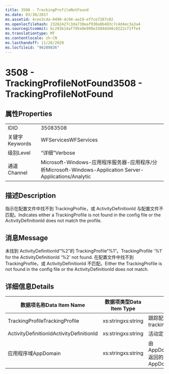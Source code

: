 ```yaml
---
title: 3508 - TrackingProfileNotFound
ms.date: 03/30/2017
ms.assetid: 4cee3c4a-0490-4c94-aa19-ef7ce7287c02
ms.openlocfilehash: 23262427c3da730eaf930a8b483c7c4d4ec3a3a4
ms.sourcegitcommit: bc293b14af795e0e999e3304dd40c0222cf2ffe4
ms.translationtype: MT
ms.contentlocale: zh-CN
ms.lasthandoff: 11/26/2020
ms.locfileid: "96289836"
---
```

# <a name="3508---trackingprofilenotfound"></a><span data-ttu-id="fe421-102">3508 - TrackingProfileNotFound</span><span class="sxs-lookup"><span data-stu-id="fe421-102">3508 - TrackingProfileNotFound</span></span>

## <a name="properties"></a><span data-ttu-id="fe421-103">属性</span><span class="sxs-lookup"><span data-stu-id="fe421-103">Properties</span></span>  
  
|||  
|-|-|  
|<span data-ttu-id="fe421-104">ID</span><span class="sxs-lookup"><span data-stu-id="fe421-104">ID</span></span>|<span data-ttu-id="fe421-105">3508</span><span class="sxs-lookup"><span data-stu-id="fe421-105">3508</span></span>|  
|<span data-ttu-id="fe421-106">关键字</span><span class="sxs-lookup"><span data-stu-id="fe421-106">Keywords</span></span>|<span data-ttu-id="fe421-107">WFServices</span><span class="sxs-lookup"><span data-stu-id="fe421-107">WFServices</span></span>|  
|<span data-ttu-id="fe421-108">级别</span><span class="sxs-lookup"><span data-stu-id="fe421-108">Level</span></span>|<span data-ttu-id="fe421-109">“详细”</span><span class="sxs-lookup"><span data-stu-id="fe421-109">Verbose</span></span>|  
|<span data-ttu-id="fe421-110">通道</span><span class="sxs-lookup"><span data-stu-id="fe421-110">Channel</span></span>|<span data-ttu-id="fe421-111">Microsoft-Windows-应用程序服务器-应用程序/分析</span><span class="sxs-lookup"><span data-stu-id="fe421-111">Microsoft-Windows-Application Server-Applications/Analytic</span></span>|  
  
## <a name="description"></a><span data-ttu-id="fe421-112">描述</span><span class="sxs-lookup"><span data-stu-id="fe421-112">Description</span></span>  

 <span data-ttu-id="fe421-113">指示在配置文件中找不到 TrackingProfile，或 ActivityDefinitionId 与配置文件不匹配。</span><span class="sxs-lookup"><span data-stu-id="fe421-113">Indicates either a TrackingProfile is not found in the config file or the ActivityDefinitionId does not match the profile.</span></span>  
  
## <a name="message"></a><span data-ttu-id="fe421-114">消息</span><span class="sxs-lookup"><span data-stu-id="fe421-114">Message</span></span>  

 <span data-ttu-id="fe421-115">未找到 ActivityDefinitionId“%2”的 TrackingProfile“%1”。</span><span class="sxs-lookup"><span data-stu-id="fe421-115">TrackingProfile '%1' for the ActivityDefinitionId '%2' not found.</span></span> <span data-ttu-id="fe421-116">在配置文件中找不到 TrackingProfile，或 ActivityDefinitionId 不匹配。</span><span class="sxs-lookup"><span data-stu-id="fe421-116">Either the TrackingProfile is not found in the config file or the ActivityDefinitionId does not match.</span></span>  
  
## <a name="details"></a><span data-ttu-id="fe421-117">详细信息</span><span class="sxs-lookup"><span data-stu-id="fe421-117">Details</span></span>  
  
|<span data-ttu-id="fe421-118">数据项名称</span><span class="sxs-lookup"><span data-stu-id="fe421-118">Data Item Name</span></span>|<span data-ttu-id="fe421-119">数据项类型</span><span class="sxs-lookup"><span data-stu-id="fe421-119">Data Item Type</span></span>|<span data-ttu-id="fe421-120">描述</span><span class="sxs-lookup"><span data-stu-id="fe421-120">Description</span></span>|  
|--------------------|--------------------|-----------------|  
|<span data-ttu-id="fe421-121">TrackingProfile</span><span class="sxs-lookup"><span data-stu-id="fe421-121">TrackingProfile</span></span>|<span data-ttu-id="fe421-122">xs:string</span><span class="sxs-lookup"><span data-stu-id="fe421-122">xs:string</span></span>|<span data-ttu-id="fe421-123">跟踪配置文件的名称。</span><span class="sxs-lookup"><span data-stu-id="fe421-123">The name of the tracking profile.</span></span>|  
|<span data-ttu-id="fe421-124">ActivityDefinitionId</span><span class="sxs-lookup"><span data-stu-id="fe421-124">ActivityDefinitionId</span></span>|<span data-ttu-id="fe421-125">xs:string</span><span class="sxs-lookup"><span data-stu-id="fe421-125">xs:string</span></span>|<span data-ttu-id="fe421-126">活动定义 ID。</span><span class="sxs-lookup"><span data-stu-id="fe421-126">The activity definition id.</span></span>|  
|<span data-ttu-id="fe421-127">应用程序域</span><span class="sxs-lookup"><span data-stu-id="fe421-127">AppDomain</span></span>|<span data-ttu-id="fe421-128">xs:string</span><span class="sxs-lookup"><span data-stu-id="fe421-128">xs:string</span></span>|<span data-ttu-id="fe421-129">由 AppDomain.CurrentDomain.FriendlyName 返回的字符串。</span><span class="sxs-lookup"><span data-stu-id="fe421-129">The string returned by AppDomain.CurrentDomain.FriendlyName.</span></span>|
